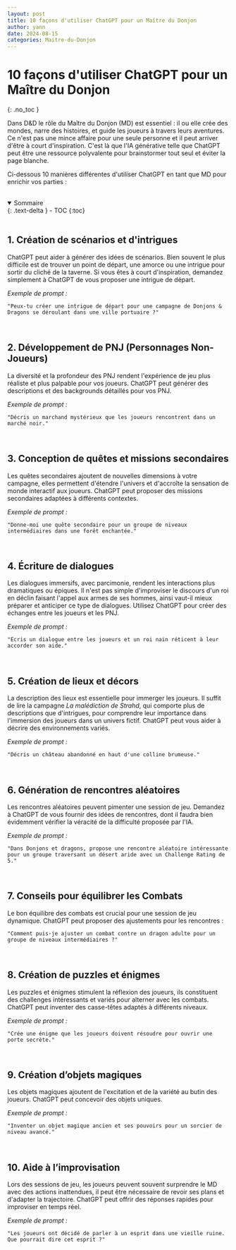 ```yaml
---
layout: post
title: 10 façons d'utiliser ChatGPT pour un Maître du Donjon
author: yann
date: 2024-08-15
categories: Maitre-du-Donjon
---
```


# 10 façons d'utiliser ChatGPT pour un Maître du Donjon
{: .no_toc }

Dans D&D le rôle du Maître du Donjon (MD) est essentiel : il ou elle crée des mondes, narre des histoires, et guide les joueurs à travers leurs aventures. 
Ce n'est pas une mince affaire pour une seule personne et il peut arriver d'être à court d'inspiration. C'est là que l'IA générative telle que ChatGPT peut être une ressource polyvalente pour brainstormer tout seul et éviter la page blanche.

Ci-dessous 10 manières différentes d'utiliser ChatGPT en tant que MD pour enrichir vos parties :

<br />

<details open markdown="block">
  <summary>
    Sommaire
  </summary>
  {: .text-delta }
- TOC
{:toc}
</details>

<br />

## 1. Création de scénarios et d'intrigues

ChatGPT peut aider à générer des idées de scénarios. Bien souvent le plus difficile est de trouver un point de départ, une amorce ou une intrigue pour sortir du cliché de la taverne. Si vous êtes à court d'inspiration, demandez simplement à ChatGPT de vous proposer une intrigue de départ.

*Exemple de prompt :*


    "Peux-tu créer une intrigue de départ pour une campagne de Donjons & Dragons se déroulant dans une ville portuaire ?"

<br />

## 2. Développement de PNJ (Personnages Non-Joueurs)

La diversité et la profondeur des PNJ rendent l'expérience de jeu plus réaliste et plus palpable pour vos joueurs. ChatGPT peut générer des descriptions et des backgrounds détaillés pour vos PNJ.

*Exemple de prompt :*

    "Décris un marchand mystérieux que les joueurs rencontrent dans un marché noir."

<br />

## 3. Conception de quêtes et missions secondaires

Les quêtes secondaires ajoutent de nouvelles dimensions à votre campagne, elles permettent d'étendre l'univers et d'accroîte la sensation de monde interactif aux joueurs. ChatGPT peut proposer des missions secondaires adaptées à différents contextes.

*Exemple de prompt :*

    "Donne-moi une quête secondaire pour un groupe de niveaux intermédiaires dans une forêt enchantée."

<br />

## 4. Écriture de dialogues

Les dialogues immersifs, avec parcimonie, rendent les interactions plus dramatiques ou épiques. Il n'est pas simple d'improviser le discours d'un roi en déclin faisant l'appel aux armes de ses hommes, ainsi vaut-il mieux préparer et anticiper ce type de dialogues. Utilisez ChatGPT pour créer des échanges entre les joueurs et les PNJ.

*Exemple de prompt :*

    "Écris un dialogue entre les joueurs et un roi nain réticent à leur accorder son aide."

<br />

## 5. Création de lieux et décors

La description des lieux est essentielle pour immerger les joueurs. Il suffit de lire la campagne *La malédiction de Strahd*, qui comporte plus de descriptions que d'intrigues, pour comprendre leur importance dans l'immersion des joueurs dans un univers fictif. ChatGPT peut vous aider à décrire des environnements variés.

*Exemple de prompt :*

    "Décris un château abandonné en haut d'une colline brumeuse."

<br />

## 6. Génération de rencontres aléatoires

Les rencontres aléatoires peuvent pimenter une session de jeu. Demandez à ChatGPT de vous fournir des idées de rencontres, dont il faudra bien évidemment vérifier la véracité de la difficulté proposée par l'IA.

*Exemple de prompt :*

    "Dans Donjons et dragons, propose une rencontre aléatoire intéressante pour un groupe traversant un désert aride avec un Challenge Rating de 5."

<br />

## 7. Conseils pour équilibrer les Combats

Le bon équilibre des combats est crucial pour une session de jeu dynamique. ChatGPT peut proposer des ajustements pour les rencontres :

    "Comment puis-je ajuster un combat contre un dragon adulte pour un groupe de niveaux intermédiaires ?"

<br />

## 8. Création de puzzles et énigmes

Les puzzles et énigmes stimulent la réflexion des joueurs, ils constituent des challenges intéressants et variés pour alterner avec les combats. ChatGPT peut inventer des casse-têtes adaptés à différents niveaux.

*Exemple de prompt :*

    "Crée une énigme que les joueurs doivent résoudre pour ouvrir une porte secrète."

<br />

## 9. Création d’objets magiques

Les objets magiques ajoutent de l'excitation et de la variété au butin des joueurs. ChatGPT peut concevoir des objets uniques.

*Exemple de prompt :*

    "Inventer un objet magique ancien et ses pouvoirs pour un sorcier de niveau avancé."

<br />


## 10. Aide à l’improvisation

Lors des sessions de jeu, les joueurs peuvent souvent surprendre le MD avec des actions inattendues, il peut être nécessaire de revoir ses plans et d'adapter la trajectoire. ChatGPT peut offrir des réponses rapides pour improviser en temps réel.

*Exemple de prompt :*

    "Les joueurs ont décidé de parler à un esprit dans une vieille ruine. Que pourrait dire cet esprit ?"
